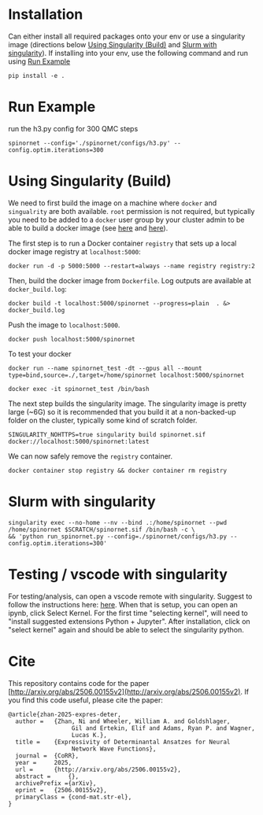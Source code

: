 # Installation
Can either install all required packages onto your env or use a singularity image (directions below [Using Singularity (Build)](#using-singularity-build) and [Slurm with singularity](#slurm-with-singularity)). If installing into your env, use the following command and run using [Run Example](#run-example)
```
pip install -e .
```

# Run Example

run the h3.py config for 300 QMC steps

```
spinornet --config='./spinornet/configs/h3.py' --config.optim.iterations=300
```

# Using Singularity (Build)

We need to first build the image on a machine where `docker` and `singualrity` are both available. `root` permission is not required, but typically you need to be added to a `docker` user group by your cluster admin to be able to build a docker image (see [here](https://stackoverflow.com/questions/67261873/building-docker-image-as-non-root-user) and [here](https://cloudyuga.guru/blogs/manage-docker-as-non-root-user/)). 

The first step is to run a Docker container `registry` that sets up a local docker image registry at `localhost:5000`:

```shell
docker run -d -p 5000:5000 --restart=always --name registry registry:2
```

Then, build the docker image from `Dockerfile`. Log outputs are available at `docker_build.log`:

```shell
docker build -t localhost:5000/spinornet --progress=plain  . &> docker_build.log
```

Push the image to `localhost:5000`.

```shell
docker push localhost:5000/spinornet
```

To test your docker

```shell
docker run --name spinornet_test -dt --gpus all --mount type=bind,source=./,target=/home/spinornet localhost:5000/spinornet
```

```shell
docker exec -it spinornet_test /bin/bash
```

The next step builds the singularity image. The singularity image is pretty large (~6G) so it is recommended that you build it at a non-backed-up folder on the cluster, typically some kind of scratch folder.

```shell
SINGULARITY_NOHTTPS=true singularity build spinornet.sif docker://localhost:5000/spinornet:latest
```

We can now safely remove the `registry` container.

```shell
docker container stop registry && docker container rm registry
```

# Slurm with singularity

```shell
singularity exec --no-home --nv --bind .:/home/spinornet --pwd /home/spinornet $SCRATCH/spinornet.sif /bin/bash -c \
&& 'python run_spinornet.py --config=./spinornet/configs/h3.py --config.optim.iterations=300'
```

# Testing / vscode with singularity

For testing/analysis, can open a vscode remote with singularity. Suggest to follow the instructions here: [here](https://github.com/microsoft/vscode-remote-release/issues/3066#issuecomment-1019500216). When that is setup, you can open an ipynb, click Select Kernel. For the first time "selecting kernel", will need to "install suggested extensions Python + Jupyter". After installation, click on "select kernel" again and should be able to select the singularity python.

# Cite

This repository contains code for the paper [http://arxiv.org/abs/2506.00155v2](http://arxiv.org/abs/2506.00155v2).
If you find this code useful, please cite the paper:

```
@article{zhan-2025-expres-deter,
  author =	 {Zhan, Ni and Wheeler, William A. and Goldshlager,
                  Gil and Ertekin, Elif and Adams, Ryan P. and Wagner,
                  Lucas K.},
  title =	 {Expressivity of Determinantal Ansatzes for Neural
                  Network Wave Functions},
  journal =	 {CoRR},
  year =	 2025,
  url =		 {http://arxiv.org/abs/2506.00155v2},
  abstract =	 {},
  archivePrefix ={arXiv},
  eprint =	 {2506.00155v2},
  primaryClass = {cond-mat.str-el},
}

```